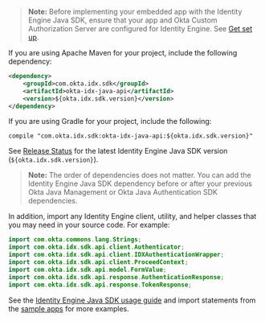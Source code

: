 > **Note:** Before implementing your embedded app with the Identity Engine Java SDK, ensure that your app and Okta Custom Authorization Server are configured for Identity Engine. See [Get set up](/docs/guides/oie-embedded-common-org-setup/).

If you are using Apache Maven for your project, include the following dependency:

```xml
<dependency>
    <groupId>com.okta.idx.sdk</groupId>
    <artifactId>okta-idx-java-api</artifactId>
    <version>${okta.idx.sdk.version}</version>
</dependency>
```

If you are using Gradle for your project, include the following:

```shell
compile "com.okta.idx.sdk:okta-idx-java-api:${okta.idx.sdk.version}"
```

See [Release Status](https://github.com/okta/okta-idx-java#release-status) for the latest Identity Engine Java SDK version (`${okta.idx.sdk.version}`).

> **Note:** The order of dependencies does not matter. You can add the Identity Engine Java SDK dependency before or after your previous Okta Java Management or Okta Java Authentication SDK dependencies.

In addition, import any Identity Engine client, utility, and helper classes that you may need in your source code. For example:

```java
import com.okta.commons.lang.Strings;
import com.okta.idx.sdk.api.client.Authenticator;
import com.okta.idx.sdk.api.client.IDXAuthenticationWrapper;
import com.okta.idx.sdk.api.client.ProceedContext;
import com.okta.idx.sdk.api.model.FormValue;
import com.okta.idx.sdk.api.response.AuthenticationResponse;
import com.okta.idx.sdk.api.response.TokenResponse;
```

See the [Identity Engine Java SDK usage guide](https://github.com/okta/okta-idx-java#usage-guide) and import statements from the [sample apps](https://github.com/okta/okta-idx-java/tree/master/samples) for more examples.
